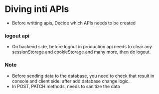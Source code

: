 # Diving inti APIs
- Before writting apis, Decide which APIs needs to be created

### logout api
- On backend side, before logout in production api needs to clear any sessionStorage and cookieStorage and many more, then do logout.

### Note
- Before sending data to the database, you need to check that result in console and client side. after add database change logic.
- In POST, PATCH methods, needs to sanitize the data